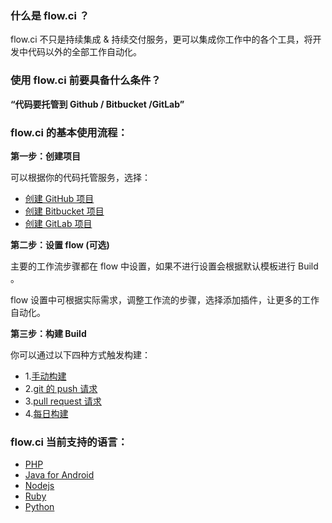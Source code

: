 ### 什么是 flow.ci ？

flow.ci 不只是持续集成 & 持续交付服务，更可以集成你工作中的各个工具，将开发中代码以外的全部工作自动化。

### 使用 flow.ci 前要具备什么条件？

<b> “代码要托管到 Github / Bitbucket /GitLab” </b>

### flow.ci 的基本使用流程：

<b> 第一步：创建项目</b>

可以根据你的代码托管服务，选择：

- [创建 GitHub 项目]()
- [创建 Bitbucket 项目]()
- [创建 GitLab 项目]()

<b> 第二步：设置 flow (可选)</b>

主要的工作流步骤都在 flow 中设置，如果不进行设置会根据默认模板进行 Build 。

flow 设置中可根据实际需求，调整工作流的步骤，选择添加插件，让更多的工作自动化。


<b> 第三步：构建 Build</b>

你可以通过以下四种方式触发构建：

- 1.[手动构建]()
- 2.[git 的 push 请求]()
- 3.[pull request 请求]()
- 4.[每日构建]()

### flow.ci 当前支持的语言：

- [PHP]()
- [Java for Android]()
- [Nodejs]()
- [Ruby]()
- [Python]()




